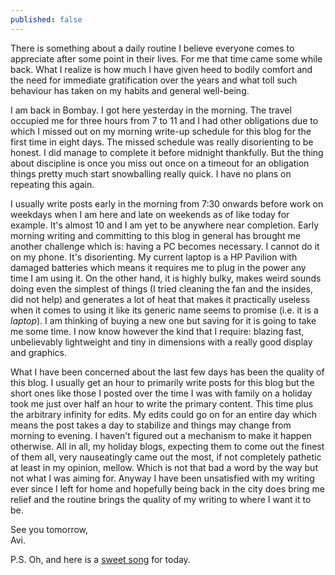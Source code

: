 ```yaml
---
published: false
---
```

There is something about a daily routine I believe everyone comes to appreciate after some point in their lives. For me that time came some while back. What I realize is how much I have given heed to bodily comfort and the need for immediate gratification over the years and what toll such behaviour has taken on my habits and general well-being. 

I am back in Bombay. I got here yesterday in the morning. The travel occupied me for three hours from 7 to 11 and I had other obligations due to which I missed out on my morning write-up schedule for this blog for the first time in eight days. The missed schedule was really disorienting to be honest. I did manage to complete it before midnight thankfully. But the thing about discipline is once you miss out once on a timeout for an obligation things pretty much start snowballing really quick. I have no plans on repeating this again.

I usually write posts early in the morning from 7:30 onwards before work on weekdays when I am here and late on weekends as of like today for example. It's almost 10 and I am yet to be anywhere near completion. Early morning writing and committing to this blog in general has brought me another challenge which is: having a PC becomes necessary. I cannot do it on my phone. It's disorienting. My current laptop is a HP Pavilion with damaged batteries which means it requires me to plug in the power any time I am using it. On the other hand, it is highly bulky, makes weird sounds doing even the simplest of things (I tried cleaning the fan and the insides, did not help) and generates a lot of heat that makes it practically useless when it comes to using it like its generic name seems to promise (i.e. it is a _laptop_). I am thinking of buying a new one but saving for it is going to take me some time. I now know however the kind that I require: blazing fast, unbelievably lightweight and tiny in dimensions with a really good display and graphics. 

What I have been concerned about the last few days has been the quality of this blog. I usually get an hour to primarily write posts for this blog but the short ones like those I posted over the time I was with family on a holiday took me just over half an hour to write the primary content. This time plus the arbitrary infinity for edits. My edits could go on for an entire day which means the post takes a day to stabilize and things may change from morning to evening. I haven't figured out a mechanism to make it happen otherwise. All in all, my holiday blogs, expecting them to come out the finest of them all, very nauseatingly came out the most, if not completely pathetic at least in my opinion, mellow. Which is not that bad a word by the way but not what I was aiming for. Anyway I have been unsatisfied with my writing ever since I left for home and hopefully being back in the city does bring me relief and the routine brings the quality of my writing to where I want it to be.

See you tomorrow,  
Avi.

P.S. Oh, and here is a [sweet song](https://www.youtube.com/watch?v=Q66yTkrzosI "YouTube link to Slim Whitman's Rose Marie") for today.